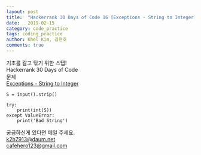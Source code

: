 ```yaml
---
layout: post
title:  "Hackerrank 30 Days of Code 16 [Exceptions - String to Integer]"
date:   2019-02-15
category: code_practice
tags: coding_practice
author: Khel Kim, 김현호
comments: true
---
```


기초를 갈고 닦기 위한 스탭!  
Hackerrank 30 Days of Code  
문제   
[Exceptions - String to Integer](https://www.hackerrank.com/challenges/30-exceptions-string-to-integer/problem)

~~~
S = input().strip()

try:
    print(int(S))
except ValueError:
    print('Bad String')
~~~

궁금하신게 있다면 메일 주세요.  
k2h7913@daum.net  
cafehero123@gmail.com  
